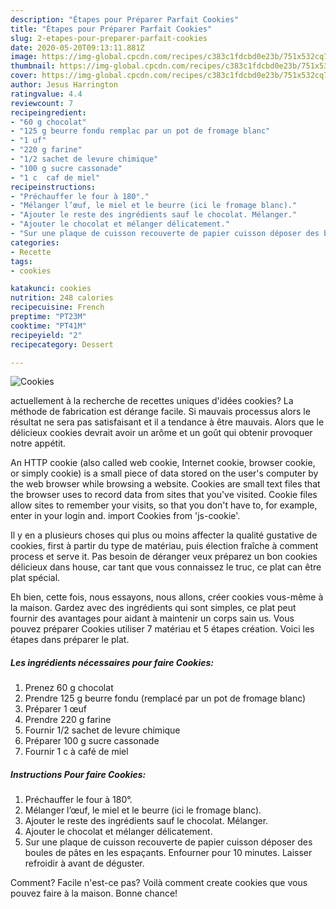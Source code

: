 ```yaml
---
description: "Étapes pour Préparer Parfait Cookies"
title: "Étapes pour Préparer Parfait Cookies"
slug: 2-etapes-pour-preparer-parfait-cookies
date: 2020-05-20T09:13:11.881Z
image: https://img-global.cpcdn.com/recipes/c383c1fdcbd0e23b/751x532cq70/cookies-photo-principale-de-la-recette.jpg
thumbnail: https://img-global.cpcdn.com/recipes/c383c1fdcbd0e23b/751x532cq70/cookies-photo-principale-de-la-recette.jpg
cover: https://img-global.cpcdn.com/recipes/c383c1fdcbd0e23b/751x532cq70/cookies-photo-principale-de-la-recette.jpg
author: Jesus Harrington
ratingvalue: 4.4
reviewcount: 7
recipeingredient:
- "60 g chocolat"
- "125 g beurre fondu remplac par un pot de fromage blanc"
- "1 uf"
- "220 g farine"
- "1/2 sachet de levure chimique"
- "100 g sucre cassonade"
- "1 c  caf de miel"
recipeinstructions:
- "Préchauffer le four à 180°."
- "Mélanger l’œuf, le miel et le beurre (ici le fromage blanc)."
- "Ajouter le reste des ingrédients sauf le chocolat. Mélanger."
- "Ajouter le chocolat et mélanger délicatement."
- "Sur une plaque de cuisson recouverte de papier cuisson déposer des boules de pâtes en les espaçants. Enfourner pour 10 minutes. Laisser refroidir à avant de déguster."
categories:
- Recette
tags:
- cookies

katakunci: cookies 
nutrition: 248 calories
recipecuisine: French
preptime: "PT23M"
cooktime: "PT41M"
recipeyield: "2"
recipecategory: Dessert

---
```



![Cookies](https://img-global.cpcdn.com/recipes/c383c1fdcbd0e23b/751x532cq70/cookies-photo-principale-de-la-recette.jpg)

actuellement à la recherche de recettes uniques d'idées cookies? La méthode de fabrication est dérange facile. Si mauvais processus alors le résultat ne sera pas satisfaisant et il a tendance à être mauvais. Alors que le délicieux cookies devrait avoir un arôme et un goût qui obtenir provoquer notre appétit.

An HTTP cookie (also called web cookie, Internet cookie, browser cookie, or simply cookie) is a small piece of data stored on the user&#39;s computer by the web browser while browsing a website. Cookies are small text files that the browser uses to record data from sites that you&#39;ve visited. Cookie files allow sites to remember your visits, so that you don&#39;t have to, for example, enter in your login and. import Cookies from &#39;js-cookie&#39;.

Il y en a plusieurs choses qui plus ou moins affecter la qualité gustative de cookies, first à partir du type de matériau, puis élection fraîche à comment process et serve it. Pas besoin de déranger veux préparez un bon cookies délicieux dans house, car tant que vous connaissez le truc, ce plat can être plat spécial.


Eh bien, cette fois, nous essayons, nous allons, créer cookies vous-même à la maison. Gardez avec des ingrédients qui sont simples, ce plat peut fournir des avantages pour aidant à maintenir un corps sain us. Vous pouvez préparer Cookies utiliser 7 matériau et 5 étapes création. Voici les étapes dans préparer le plat.

<!--inarticleads1-->

##### Les ingrédients nécessaires pour faire Cookies:

1. Prenez 60 g chocolat
1. Prendre 125 g beurre fondu (remplacé par un pot de fromage blanc)
1. Préparer 1 œuf
1. Prendre 220 g farine
1. Fournir 1/2 sachet de levure chimique
1. Préparer 100 g sucre cassonade
1. Fournir 1 c à café de miel




<!--inarticleads2-->

##### Instructions Pour faire Cookies:

1. Préchauffer le four à 180°.
1. Mélanger l’œuf, le miel et le beurre (ici le fromage blanc).
1. Ajouter le reste des ingrédients sauf le chocolat. Mélanger.
1. Ajouter le chocolat et mélanger délicatement.
1. Sur une plaque de cuisson recouverte de papier cuisson déposer des boules de pâtes en les espaçants. Enfourner pour 10 minutes. Laisser refroidir à avant de déguster.





Comment? Facile n'est-ce pas? Voilà comment create cookies que vous pouvez faire à la maison. Bonne chance!
